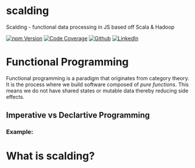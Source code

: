 # scalding
Scalding - functional data processing in JS based off Scala & Hadoop

[![npm Version](https://img.shields.io/badge/npm-1.0.0-3775A9?style=plastic&logo=npm)](https://www.npmjs.com/package/scalding)
[![Code Coverage](https://img.shields.io/badge/CodeCoverage-99p-F01F7A?style=plastic&logo=CodeCov)](https://github.com/social-learning/scalding-js)
[![Github](https://img.shields.io/badge/GitHub-scalding-181717?style=plastic&logo=GitHub)](https://github.com/social-learning/scalding-js)
[![LinkedIn](https://img.shields.io/badge/LinkedIn-CodeForAll-0077B5?style=plastic&logo=LinkedIn)](https://www.linkedin.com/company/codeforall/)

# Functional Programming
Functional programming is a paradigm that originates from category theory. It is the process where we build software composed of *pure functions*. This means we do not have shared states or mutable data thereby reducing side effects.

## Imperative vs Declartive Programming

### Example: 

# What is scalding?

